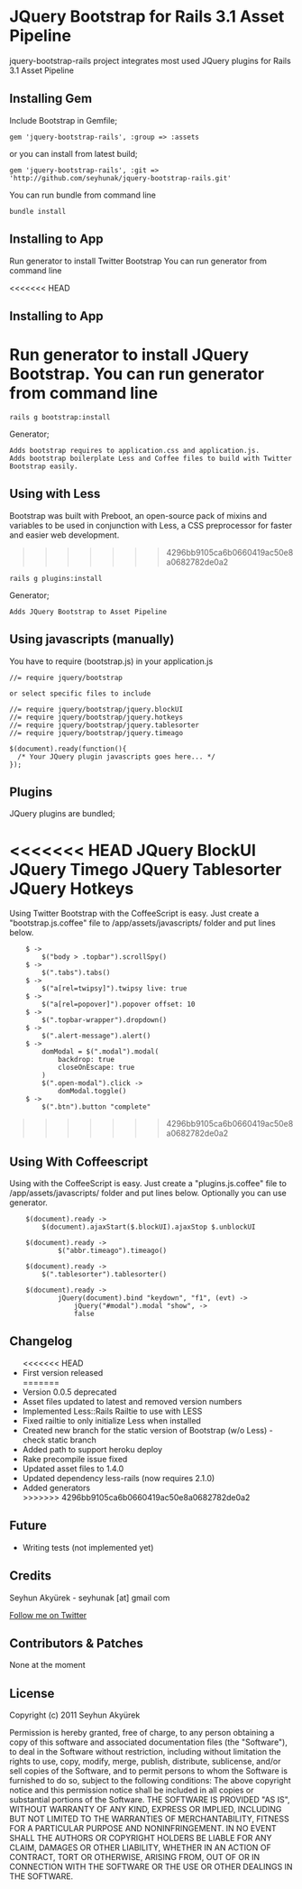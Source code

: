 # JQuery Bootstrap for Rails 3.1 Asset Pipeline
jquery-bootstrap-rails project integrates most used JQuery plugins for Rails 3.1 Asset Pipeline

## Installing Gem

Include Bootstrap in Gemfile;

    gem 'jquery-bootstrap-rails', :group => :assets

or you can install from latest build;

    gem 'jquery-bootstrap-rails', :git => 'http://github.com/seyhunak/jquery-bootstrap-rails.git'

You can run bundle from command line

    bundle install

## Installing to App
Run generator to install Twitter Bootstrap
You can run generator from command line

<<<<<<< HEAD
## Installing to App
Run generator to install JQuery Bootstrap.
You can run generator from command line
=======

    rails g bootstrap:install
    
 Generator;
 
    Adds bootstrap requires to application.css and application.js.
    Adds bootstrap boilerplate Less and Coffee files to build with Twitter Bootstrap easily.   
    
    
## Using with Less

Bootstrap was built with Preboot, an open-source pack of mixins and variables to be used in conjunction with Less, a CSS preprocessor for faster and easier web development.
>>>>>>> 4296bb9105ca6b0660419ac50e8a0682782de0a2

    rails g plugins:install    
    
Generator;

    Adds JQuery Bootstrap to Asset Pipeline


## Using javascripts (manually)

You have to require (bootstrap.js) in your application.js

    //= require jquery/bootstrap

    or select specific files to include

    //= require jquery/bootstrap/jquery.blockUI
    //= require jquery/bootstrap/jquery.hotkeys
    //= require jquery/bootstrap/jquery.tablesorter
    //= require jquery/bootstrap/jquery.timeago     
            
    $(document).ready(function(){
      /* Your JQuery plugin javascripts goes here... */
    });


## Plugins
JQuery plugins are bundled;

<<<<<<< HEAD
		JQuery BlockUI
		JQuery Timego
		JQuery Tablesorter
		JQuery Hotkeys
=======
Using Twitter Bootstrap with the CoffeeScript is easy.
Just create a "bootstrap.js.coffee" file to /app/assets/javascripts/ folder and put lines below.

		$ ->
			$("body > .topbar").scrollSpy()
		$ ->
			$(".tabs").tabs()
		$ ->
			$("a[rel=twipsy]").twipsy live: true
		$ ->
			$("a[rel=popover]").popover offset: 10
		$ ->
			$(".topbar-wrapper").dropdown()
		$ ->
			$(".alert-message").alert()
		$ ->
			domModal = $(".modal").modal(
				backdrop: true
				closeOnEscape: true
			)
			$(".open-modal").click ->
				domModal.toggle()  
		$ ->
			$(".btn").button "complete"
    	
>>>>>>> 4296bb9105ca6b0660419ac50e8a0682782de0a2


## Using With Coffeescript

Using with the CoffeeScript is easy.
Just create a "plugins.js.coffee" file to /app/assets/javascripts/ folder and put lines below. Optionally you can use generator.

		$(document).ready ->
		 	$(document).ajaxStart($.blockUI).ajaxStop $.unblockUI
		 	
		$(document).ready ->
				$("abbr.timeago").timeago()
		
		$(document).ready ->
			$(".tablesorter").tablesorter()	  
		 
		$(document).ready ->
				jQuery(document).bind "keydown", "f1", (evt) ->
					jQuery("#modal").modal "show", ->
					false    

## Changelog
<ul>
<<<<<<< HEAD
  <li>First version released</li>
=======
  <li>Version 0.0.5 deprecated</li>
  <li>Asset files updated to latest and removed version numbers</li>
  <li>Implemented Less::Rails Railtie to use with LESS</li>
  <li>Fixed railtie to only initialize Less when installed</li>
  <li>Created new branch for the static version of Bootstrap (w/o Less) - check static branch</li>
  <li>Added path to support heroku deploy</li>
  <li>Rake precompile issue fixed</li>
  <li>Updated asset files to 1.4.0</li>
  <li>Updated dependency less-rails (now requires 2.1.0)</li>
  <li>Added generators</li>
>>>>>>> 4296bb9105ca6b0660419ac50e8a0682782de0a2
</ul>


## Future
<ul>
  <li>Writing tests (not implemented yet)</li>  
</ul>


## Credits
Seyhun Akyürek - seyhunak [at] gmail com

[Follow me on Twitter](http://twitter.com/seyhunak "Twitter")


## Contributors & Patches
None at the moment


## License
Copyright (c) 2011 Seyhun Akyürek

Permission is hereby granted, free of charge, to any person obtaining a copy of this software and associated documentation files (the "Software"), to deal in the Software without restriction, including without limitation the rights to use, copy, modify, merge, publish, distribute, sublicense, and/or sell copies of the Software, and to permit persons to whom the Software is furnished to do so, subject to the following conditions:
The above copyright notice and this permission notice shall be included in all copies or substantial portions of the Software.
THE SOFTWARE IS PROVIDED "AS IS", WITHOUT WARRANTY OF ANY KIND, EXPRESS OR IMPLIED, INCLUDING BUT NOT LIMITED TO THE WARRANTIES OF MERCHANTABILITY, FITNESS FOR A PARTICULAR PURPOSE AND NONINFRINGEMENT. IN NO EVENT SHALL THE AUTHORS OR COPYRIGHT HOLDERS BE LIABLE FOR ANY CLAIM, DAMAGES OR OTHER LIABILITY, WHETHER IN AN ACTION OF CONTRACT, TORT OR OTHERWISE, ARISING FROM, OUT OF OR IN CONNECTION WITH THE SOFTWARE OR THE USE OR OTHER DEALINGS IN THE SOFTWARE.

